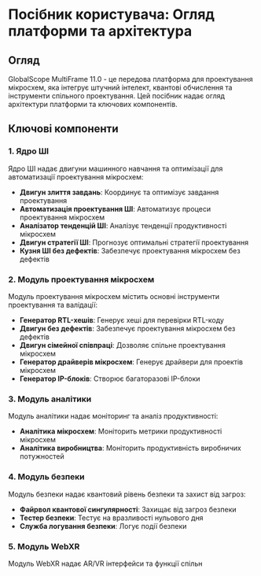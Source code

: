 # Посібник користувача: Огляд платформи та архітектура

## Огляд
GlobalScope MultiFrame 11.0 - це передова платформа для проектування мікросхем, яка інтегрує штучний інтелект, квантові обчислення та інструменти спільного проектування. Цей посібник надає огляд архітектури платформи та ключових компонентів.

## Ключові компоненти

### 1. Ядро ШІ
Ядро ШІ надає двигуни машинного навчання та оптимізації для автоматизації проектування мікросхем:
- **Двигун злиття завдань**: Координує та оптимізує завдання проектування
- **Автоматизація проектування ШІ**: Автоматизує процеси проектування мікросхем
- **Аналізатор тенденцій ШІ**: Аналізує тенденції продуктивності мікросхем
- **Двигун стратегії ШІ**: Прогнозує оптимальні стратегії проектування
- **Кузня ШІ без дефектів**: Забезпечує проектування мікросхем без дефектів

### 2. Модуль проектування мікросхем
Модуль проектування мікросхем містить основні інструменти проектування та валідації:
- **Генератор RTL-хешів**: Генерує хеші для перевірки RTL-коду
- **Двигун без дефектів**: Забезпечує проектування мікросхем без дефектів
- **Двигун сімейної співпраці**: Дозволяє спільне проектування мікросхем
- **Генератор драйверів мікросхем**: Генерує драйвери для проектів мікросхем
- **Генератор IP-блоків**: Створює багаторазові IP-блоки

### 3. Модуль аналітики
Модуль аналітики надає моніторинг та аналіз продуктивності:
- **Аналітика мікросхем**: Моніторить метрики продуктивності мікросхем
- **Аналітика виробництва**: Моніторить продуктивність виробничих потужностей

### 4. Модуль безпеки
Модуль безпеки надає квантовий рівень безпеки та захист від загроз:
- **Файрвол квантової сингулярності**: Захищає від загроз безпеки
- **Тестер безпеки**: Тестує на вразливості нульового дня
- **Служба логування безпеки**: Логує події безпеки

### 5. Модуль WebXR
Модуль WebXR надає AR/VR інтерфейси та функції спільн